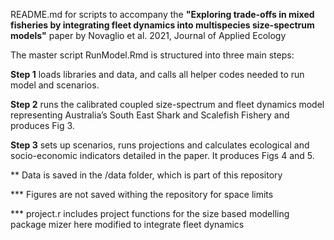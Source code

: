 
README.md for scripts to accompany the **"Exploring trade-offs in mixed fisheries by integrating fleet dynamics into multispecies size-spectrum models"** paper by Novaglio et al. 2021, Journal of Applied Ecology

The master script RunModel.Rmd is structured into three main steps: 

**Step 1** loads libraries and data, and calls all helper codes needed to run model and scenarios. 

**Step 2** runs the calibrated coupled size-spectrum and fleet dynamics model representing Australia’s South East Shark and Scalefish Fishery and produces Fig 3. 

**Step 3** sets up scenarios, runs projections and calculates ecological and socio-economic indicators detailed in the paper. It produces Figs 4 and 5.  

** Data is saved in the /data folder, which is part of this repository 

*** Figures are not saved withing the repository for space limits

*** project.r includes project functions for the size based modelling package mizer here modified to integrate fleet dynamics 
